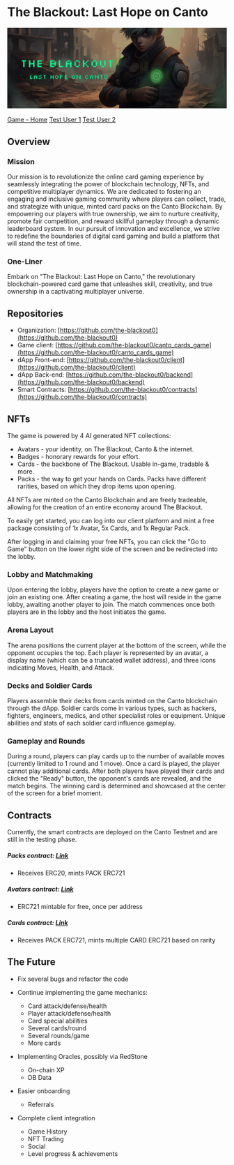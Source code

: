 # The Blackout: Last Hope on Canto

![Banner](./banner.png)

[Game - Home](http://64.226.99.135/#/home)
[Test User 1](http://64.226.99.135/#/lobby?userId=3)
[Test User 2](http://64.226.99.135/#/lobby?userId=8)

## Overview

### Mission

Our mission is to revolutionize the online card gaming experience by seamlessly integrating the power of blockchain technology, NFTs, and competitive multiplayer dynamics. We are dedicated to fostering an engaging and inclusive gaming community where players can collect, trade, and strategize with unique, minted card packs on the Canto Blockchain. By empowering our players with true ownership, we aim to nurture creativity, promote fair competition, and reward skillful gameplay through a dynamic leaderboard system. In our pursuit of innovation and excellence, we strive to redefine the boundaries of digital card gaming and build a platform that will stand the test of time.

### One-Liner

Embark on "The Blackout: Last Hope on Canto," the revolutionary blockchain-powered card game that unleashes skill, creativity, and true ownership in a captivating multiplayer universe.

## Repositories

- Organization: [https://github.com/the-blackout0](https://github.com/the-blackout0)
- Game client: [https://github.com/the-blackout0/canto_cards_game](https://github.com/the-blackout0/canto_cards_game)
- dApp Front-end: [https://github.com/the-blackout0/client](https://github.com/the-blackout0/client)
- dApp Back-end: [https://github.com/the-blackout0/backend](https://github.com/the-blackout0/backend)
- Smart Contracts: [https://github.com/the-blackout0/contracts](https://github.com/the-blackout0/contracts)

## NFTs

The game is powered by 4 AI generated NFT collections:

- Avatars - your identity, on The Blackout, Canto & the internet.
- Badges - honorary rewards for your effort. 
- Cards - the backbone of The Blackout. Usable in-game, tradable & more.
- Packs - the way to get your hands on Cards. Packs have different rarities, based on which they drop items upon opening.

All NFTs are minted on the Canto Blockchain and are freely tradeable, allowing for the creation of an entire economy around The Blackout.

To easily get started, you can log into our client platform and mint a free package consisting of 1x Avatar, 5x Cards, and 1x Regular Pack.

After logging in and claiming your free NFTs, you can click the "Go to Game" button on the lower right side of the screen and be redirected into the lobby.

### Lobby and Matchmaking

Upon entering the lobby, players have the option to create a new game or join an existing one. After creating a game, the host will reside in the game lobby, awaiting another player to join. The match commences once both players are in the lobby and the host initiates the game.

### Arena Layout

The arena positions the current player at the bottom of the screen, while the opponent occupies the top. Each player is represented by an avatar, a display name (which can be a truncated wallet address), and three icons indicating Moves, Health, and Attack.

### Decks and Soldier Cards

Players assemble their decks from cards minted on the Canto blockchain through the dApp. Soldier cards come in various types, such as hackers, fighters, engineers, medics, and other specialist roles or equipment. Unique abilities and stats of each soldier card influence gameplay.

### Gameplay and Rounds

During a round, players can play cards up to the number of available moves (currently limited to 1 round and 1 move). Once a card is played, the player cannot play additional cards. After both players have played their cards and clicked the "Ready" button, the opponent's cards are revealed, and the match begins. The winning card is determined and showcased at the center of the screen for a brief moment.

## Contracts
Currently, the smart contracts are deployed on the Canto Testnet and are still in the testing phase.

##### Packs contract: [Link](https://github.com/the-blackout0/contracts/blob/main/contracts/Packs.sol)
- Receives ERC20, mints PACK ERC721
##### Avatars contract: [Link](https://github.com/the-blackout0/contracts/blob/main/contracts/Avatars.sol)
- ERC721 mintable for free, once per address
##### Cards contract: [Link](https://github.com/the-blackout0/contracts/blob/main/contracts/Cards.sol)
- Receives PACK ERC721, mints multiple CARD ERC721 based on rarity

## The Future

- Fix several bugs and refactor the code
- Continue implementing the game mechanics:
  - Card attack/defense/health
  - Player attack/defense/health
  - Card special abilities
  - Several cards/round
  - Several rounds/game
  - More cards

- Implementing Oracles, possibly via RedStone
    - On-chain XP
    - DB Data 
- Easier onboarding
    - Referrals
- Complete client integration
    - Game History
    - NFT Trading
    - Social
    - Level progress & achievements
